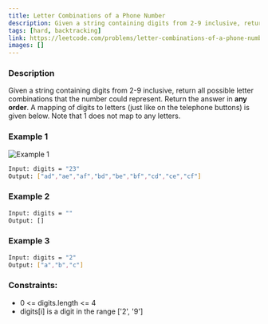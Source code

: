 ```yaml
---
title: Letter Combinations of a Phone Number
description: Given a string containing digits from 2-9 inclusive, return all possible letter combinations that the number could represent. Return the answer in any order.
tags: [hard, backtracking]
link: https://leetcode.com/problems/letter-combinations-of-a-phone-number/
images: []
---
```


### Description

Given a string containing digits from 2-9 inclusive, return all possible letter combinations that the number could represent. Return the answer in **any order**.
A mapping of digits to letters (just like on the telephone buttons) is given below. Note that 1 does not map to any letters.

### Example 1

![Example 1](https://assets.leetcode.com/uploads/2022/03/15/1200px-telephone-keypad2svg.png)


```bash
Input: digits = "23"
Output: ["ad","ae","af","bd","be","bf","cd","ce","cf"]
```

### Example 2

```bash
Input: digits = ""
Output: []
```

### Example 3

```bash
Input: digits = "2"
Output: ["a","b","c"]
```


### Constraints:

- 0 <= digits.length <= 4
- digits[i] is a digit in the range ['2', '9']